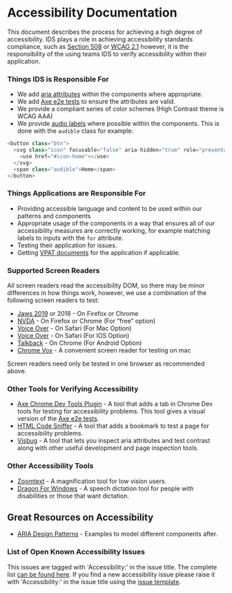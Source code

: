 # Accessibility Documentation

This document describes the process for achieving a high degree of accessibility. IDS plays a role in achieving accessibility standards compliance, such as [Section 508](https://www.section508.gov/) or [WCAG 2.1](https://www.w3.org/TR/WCAG21/) however, it is the responsibility of the using teams IDS to verify accessibility within their application.

### Things IDS is Responsible For

- We add [aria attributes](https://developer.mozilla.org/en-US/docs/Web/Accessibility/ARIA) within the components where appropriate.
- We add [Axe e2e tests](https://github.com/dequelabs/axe-core) to ensure the attributes are valid.
- We provide a compliant series of color schemes (High Contrast theme is WCAG AAA)
- We provide [audio labels](https://webaim.org/techniques/css/invisiblecontent/) where possible  within the components. This is done with the `audible` class for example:

```javascript
<button class="btn">
  <svg class="icon" focusable="false" aria-hidden="true" role="presentation">
    <use href="#icon-home"></use>
  </svg>
  <span class="audible">Home</span>
</button>
```

### Things Applications are Responsible For

- Providing accessible language and content to be used within our patterns and components
- Appropriate usage of the components in a way that ensures all of our accessibility measures are correctly working, for example matching labels to inputs with the `for` attribute.
- Testing their application for issues.
- Getting [VPAT documents](https://www.itic.org/policy/accessibility/vpat) for the application if applicable.

### Supported Screen Readers

All screen readers read the accessibility DOM, so there may be minor differences in how things work, however, we use a combination of the following screen readers to test:

- [Jaws 2019](https://support.freedomscientific.com/downloads/jaws/JAWSWhatsNew) or 2018 - On Firefox or Chrome
- [NVDA](https://www.nvaccess.org/) - On Firefox or Chrome (For “free” option)
- [Voice Over](https://help.apple.com/voiceover/mac/10.14/) - On Safari (For Mac Option)
- [Voice Over](https://www.apple.com/accessibility/iphone/vision/) - On Safari (For IOS Option)
- [Talkback](https://support.google.com/accessibility/android/answer/6283677?hl=en) - On Chrome (For Android Option)
- [Chrome Vox](https://chrome.google.com/webstore/detail/chromevox/kgejglhpjiefppelpmljglcjbhoiplfn?hl=en) - A convenient screen reader for testing on mac

Screen readers need only be tested in one browser as recommended above.

### Other Tools for Verifying Accessibility

- [Axe Chrome Dev Tools Plugin](https://chrome.google.com/webstore/detail/axe/lhdoppojpmngadmnindnejefpokejbdd?hl=en-US) - A tool that adds a tab in Chrome Dev tools for testing for accessibility problems. This tool gives a visual version of the [Axe e2e tests](https://github.com/infor-design/enterprise/blob/master/test/components/dropdown/dropdown.e2e-spec.js#L64).
- [HTML Code Sniffer](https://squizlabs.github.io/HTML_CodeSniffer/‎) - A tool that adds a bookmark to test a page for accessibility problems.
- [Visbug](https://chrome.google.com/webstore/detail/visbug/cdockenadnadldjbbgcallicgledbeoc?hl=en‎) - A tool that lets you inspect aria attributes and test contrast along with other useful development and page inspection tools.


### Other Accessibility Tools

- [Zoomtext](https://www.zoomtext.com/) - A magnification tool for low vision users.
- [Dragon For Windows](www.nuance.com/‎) - A speech dictation tool for people with disabilities or those that want dictation.

## Great Resources on Accessibility

- [ARIA Design Patterns](https://w3c.github.io/aria-practices/examples/) - Examples to model different components after.

### List of Open Known Accessibility Issues

This issues are tagged with 'Accessibility:' in the issue title. The complete list [can be found here](https://github.com/infor-design/enterprise/issues?q=Accessibility+is%3Aopen). If you find a new accessibility issue please raise it with 'Accessibility:' in the issue title using the [issue template](https://github.com/infor-design/enterprise/issues/new/choose).
